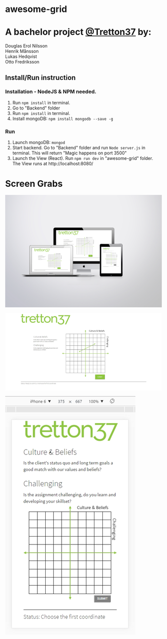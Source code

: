 # awesome-grid

# A bachelor project <a href="http://tretton37.com/">@Tretton37</a> by:
Douglas Erol Nilsson   
Henrik Månsson  
Lukas Hedqvist  
Otto Fredriksson  
 
## Install/Run instruction

### Installation - NodeJS & NPM needed.

1. Run `npm install` in terminal.  
2. Go to "Backend" folder  
3. Run `npm install` in terminal.   
4. Install mongoDB: `npm install mongodb --save -g`  

### Run

1. Launch mongoDB: `mongod`  
2. Start backend. Go to "Backend" folder and run `Node server.js` in terminal.
This will return "Magic happens on port 3500"   
3. Launch the View (React). Run `npm run dev` in "awesome-grid" folder.
The View runs at http://localhost:8080/  

# Screen Grabs
 
![Awesome-grid responsive](./AwesomeGrid.jpg?raw=true)

![Awesome-grid preview](./screenGrab.jpg?raw=true)

![Awesome-grid preview iPhone 6](./screenGrab_iPhone6.jpg?raw=true)

